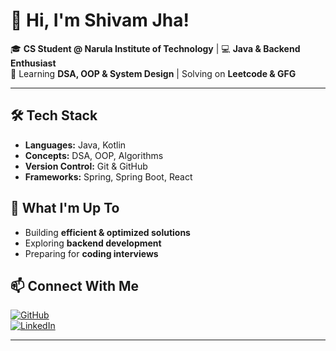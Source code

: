 # 👋 Hi, I'm Shivam Jha!

🎓 **CS Student @ Narula Institute of Technology** | 💻 **Java & Backend Enthusiast**  
🚀 Learning **DSA, OOP & System Design** | Solving on **Leetcode & GFG**  

---

## 🛠 Tech Stack  
- **Languages:** Java, Kotlin  
- **Concepts:** DSA, OOP, Algorithms  
- **Version Control:** Git & GitHub
- **Frameworks:** Spring, Spring Boot, React

## 🚀 What I'm Up To  
- Building **efficient & optimized solutions**  
- Exploring **backend development**  
- Preparing for **coding interviews**  

## 📫 Connect With Me  
[![GitHub](https://img.shields.io/badge/GitHub-%23181717.svg?&style=for-the-badge&logo=github&logoColor=white)](https://github.com/ShivamJhaXXIII)  
[![LinkedIn](https://img.shields.io/badge/LinkedIn-%230A66C2.svg?&style=for-the-badge&logo=linkedin&logoColor=white)](https://www.linkedin.com/in/shivam-jha-67a177317/)  

---


